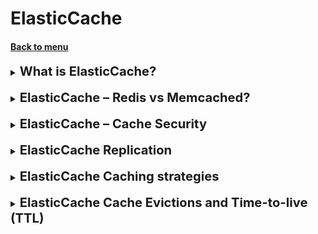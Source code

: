 <h1>ElasticCache</h1>
<h4> 

[Back to menu](..%2F..%2FMenu.md)

</h4>

[//]: # (What is ElasticCache?)

<details>
    <summary>
        <b><big><big>
            What is ElasticCache?
        </big></big></b>
    </summary>

Amazon ElastiCache is a web service that simplifies the setup, 
operation, and scaling of a distributed cache in the cloud. 
It is compatible with Redis and Memcached, providing real-time, 
cost-optimized performance for modern applications.

ElastiCache can scale to hundreds of millions of 
operations per second with microsecond response times, 
and offers enterprise-grade security and reliability.
It allows you to add a cache for frequently read data 
to maximize resources and lower the total cost of ownership

</details>
<br>

[//]: # (ElasticCache – Redis vs Memcached)

<details>
    <summary>
        <b><big><big>
            ElasticCache – Redis vs Memcached?
        </big></big></b>
    </summary>

Often, we think about caching to improve
performance while processing a large amount of data.

**Memcached is a distributed memory caching
is well-suited as a cache or a session store.
(For storing larger datasets, Memcached can perform better than Redis)**

Choose Memcached if the following apply for you:

- You need the simplest model possible.
- You need to run large nodes with multiple cores or threads.
- You need the ability to scale out and in,
  adding and removing nodes as demand on your system increases and decreases.
- You need to cache objects.

**Redis is an in-memory data structure store
useful as a cache, database, message broker, and queue.
(Redis uses a single core and shows better performance in storing small datasets)**

Choose Redis if the following apply for you:
- You want to use Redis Functions, Sharded Pub/Sub, or Redis ACL improvements
- You want the ability to tier data between memory and SSD
- You want to authenticate users with role-based access control
- Supports both encryption and dynamically adding or removing shards from your Redis
- You need geospatial indexing
- You don't need to support multiple databases
- You need to sort or rank in-memory datasets.
- You need backup and restore capabilities.

https://docs.aws.amazon.com/AmazonElastiCache/latest/mem-ug/SelectEngine.html

</details>
<br>

[//]: # (ElastiCache – Cache Security)

<details>
    <summary>
        <b><big><big>
            ElasticCache – Cache Security
        </big></big></b>
    </summary>

Amazon ElastiCache provides several security measures:

* **Shared Responsibility Model:** Security is a shared responsibility 
between AWS and the user. 
AWS is responsible for protecting the infrastructure that 
runs AWS services in the AWS Cloud. 
The user is responsible for security in the cloud, 
including the sensitivity of their data, their company’s requirements, 
and applicable laws and regulations.


* **Data Protection:** Amazon ElastiCache provides data protection features. 
All backups are written to Amazon Simple Storage Service (Amazon S3), 
which provides durable storage.


* **Identity and Access Management:** Amazon ElastiCache allows you 
to control who can access your ElastiCache resources.


* **Compliance Validation:** Amazon ElastiCache meets the requirements
of various compliance programs.


* **Infrastructure Security:** Amazon ElastiCache benefits from a 
data center and network architecture built to meet the
requirements of the most security-sensitive organizations.

  
* **Automatic Backups:** ElastiCache for Redis clusters 
should have automatic backup enabled.


* **Auto Minor Version Upgrade:** ElastiCache for Redis cache 
clusters should have auto minor version upgrade enabled.

https://docs.aws.amazon.com/AmazonElastiCache/latest/red-ug/redis-security.html
https://docs.aws.amazon.com/securityhub/latest/userguide/elasticache-controls.html

</details>
<br>

[//]: # (ElastiCache Replication)

<details>
    <summary>
        <b><big><big>
            ElasticCache Replication
        </big></big></b>
    </summary>

Amazon ElastiCache implements replication in two ways:

- **Redis (Cluster Mode Disabled):** This mode has a single shard 
that contains all of the cluster’s data in each node. 
Each shard in a replication group has a single read/write 
primary node and up to 5 read-only replica nodes. 
Applications can read from any node in the cluster, 
but can write only to the primary node. 
Asynchronous replication mechanisms are used 
to keep the read replicas synchronized with the primary.

![](https://docs.aws.amazon.com/images/AmazonElastiCache/latest/red-ug/images/ElastiCacheClusters-CSN-Redis-Replicas.png)

- **Redis (Cluster Mode Enabled):** This mode has data partitioned 
across up to 500 shards.
Each shard in a replication group has a single read/write primary node 
and up to 5 read-only replica nodes. 
You can create a cluster with a higher number of shards and a lower number 
of replicas totaling up to 90 nodes per cluster. 
The node or shard limit can be increased to a maximum of 500 per cluster 
if the Redis engine version is 5.0.6 or higher.

![](https://docs.aws.amazon.com/images/AmazonElastiCache/latest/red-ug/images/ElastiCacheClusters-CSN-RedisClusters.png)

In both modes, when you add a read replica to a cluster, 
all of the data from the primary is copied to the new node. 
From that point on, whenever data is written to the primary, 
the changes are asynchronously propagated to all the read replicas.

To improve fault tolerance and reduce write downtime, 
enable Multi-AZ with Automatic Failover for your Redis 
(cluster mode disabled) cluster with replicas. 
For more information, see Minimizing downtime in ElastiCache for Redis with Multi-AZ1.

https://docs.aws.amazon.com/AmazonElastiCache/latest/red-ug/Replication.Redis.Groups.html
https://docs.aws.amazon.com/AmazonElastiCache/latest/red-ug/Replication.html
https://docs.aws.amazon.com/AmazonElastiCache/latest/red-ug/Replication.CreatingRepGroup.html

</details>
<br>

[//]: # (ElastiCache Caching strategies)

<details>
    <summary>
        <b><big><big>
            ElasticCache Caching strategies
        </big></big></b>
    </summary>

<h3>Lazy Loading / Cache-Aside / Lazy Population</h3>

![](https://miro.medium.com/max/1400/1*pP5PWsso59895EZ8BUYrFw.png)

**Pros:**

- Only requested data is cached (the cache is not filled with unused data)
- Node failures are not fatal (the delay for warming up the cache is just increased)

**Minuses**

- Penalty for a cache miss that results in 3 round trips,
  noticeable delay for this request.
- Stale data: Data may be updated in the database and stale in the cache.

<h3>Write Through - adding or updating the cache when
database update</h3>

![](https://miro.medium.com/max/686/1*4c2gEZR3yXkr48lhR5vO2w.png)

**Pros:**

- Data in the cache never becomes stale, reading is fast
- Write penalty vs. read penalty (each write requires 2 calls)

**Minuses:**

- Missing data until it is added/updated to the database.
- Caching - most of the data will never be read.

<h3>Best method</h3>
The best method is a combination of write-through and lazy loading because
different types of data should be written to cache under different circumstances

</details>
<br>

[//]: # (ElastiCache сache Evictions and Time-to-live [TTL])

<details>
    <summary>
        <b><big><big>
            ElasticCache Cache Evictions and Time-to-live (TTL)
        </big></big></b>
    </summary>

**Deleting the cache can occur in three ways:**

- You are explicitly removing the item from the cache
- The item was deleted because the memory is full and has not been used for a long time (LRU).
- You set the item's time to live (or TTL).

**TTL is useful for any data type:**

- TTL can vary from a few seconds to hours or days.
- If there are too many evictions due to memory, you should scale up or down.

</details>
<br>